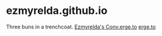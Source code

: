 # ezmyrelda.github.io
Three buns in a trenchcoat.
<a href="http://conv.erge.to/ezmyrelda">Ezmyrelda's Conv.erge.to</a>
<a href="http://conv.erge.to">erge.to</a>
